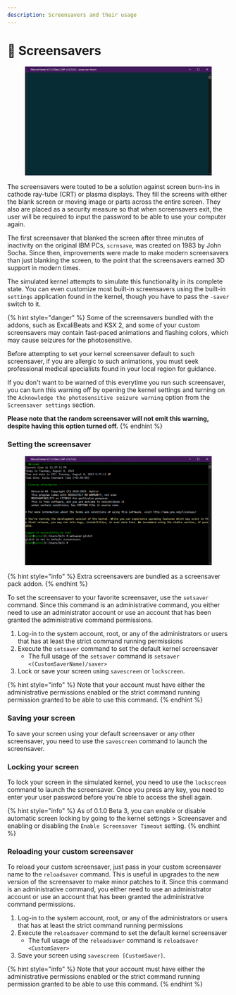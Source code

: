```yaml
---
description: Screensavers and their usage
---
```


# 🌌 Screensavers

<figure><img src="../../.gitbook/assets/image (31).png" alt=""><figcaption></figcaption></figure>

The screensavers were touted to be a solution against screen burn-ins in cathode ray-tube (CRT) or plasma displays. They fill the screens with either the blank screen or moving image or parts across the entire screen. They also are placed as a security measure so that when screensavers exit, the user will be required to input the password to be able to use your computer again.

The first screensaver that blanked the screen after three minutes of inactivity on the original IBM PCs, `scrnsave`, was created on 1983 by John Socha. Since then, improvements were made to make modern screensavers than just blanking the screen, to the point that the screensavers earned 3D support in modern times.

The simulated kernel attempts to simulate this functionality in its complete state. You can even customize most built-in screensavers using the built-in `settings` application found in the kernel, though you have to pass the `-saver` switch to it.

{% hint style="danger" %}
Some of the screensavers bundled with the addons, such as ExcaliBeats and KSX 2, and some of your custom screensavers may contain fast-paced animations and flashing colors, which may cause seizures for the photosensitive.

Before attempting to set your kernel screensaver default to such screensaver, if you are allergic to such animations, you must seek professional medical specialists found in your local region for guidance.

If you don't want to be warned of this everytime you run such screensaver, you can turn this warning off by opening the kernel settings and turning on the `Acknowledge the photosensitive seizure warning` option from the `Screensaver settings` section.

**Please note that the random screensaver will not emit this warning, despite having this option turned off.**
{% endhint %}

### Setting the screensaver

<figure><img src="../../.gitbook/assets/image (32).png" alt=""><figcaption></figcaption></figure>

{% hint style="info" %}
Extra screensavers are bundled as a screensaver pack addon.
{% endhint %}

To set the screensaver to your favorite screensaver, use the `setsaver` command. Since this command is an administrative command, you either need to use an administrator account or use an account that has been granted the administrative command permissions.

1. Log-in to the system account, root, or any of the administrators or users that has at least the strict command running permissions
2. Execute the `setsaver` command to set the default kernel screensaver
   * The full usage of the `setsaver` command is `setsaver <(CustomSaverName)/saver>`
3. Lock or save your screen using `savescreen` or `lockscreen`.

{% hint style="info" %}
Note that your account must have either the administrative permissions enabled or the strict command running permission granted to be able to use this command.
{% endhint %}

### Saving your screen

To save your screen using your default screensaver or any other screensaver, you need to use the `savescreen` command to launch the screensaver.

### Locking your screen

To lock your screen in the simulated kernel, you need to use the `lockscreen` command to launch the screensaver. Once you press any key, you need to enter your user password before you're able to access the shell again.

{% hint style="info" %}
As of 0.1.0 Beta 3, you can enable or disable automatic screen locking by going to the kernel settings > Screensaver and enabling or disabling the `Enable Screensaver Timeout` setting.
{% endhint %}

### Reloading your custom screensaver

To reload your custom screensaver, just pass in your custom screensaver name to the `reloadsaver` command. This is useful in upgrades to the new version of the screensaver to make minor patches to it. Since this command is an administrative command, you either need to use an administrator account or use an account that has been granted the administrative command permissions.

1. Log-in to the system account, root, or any of the administrators or users that has at least the strict command running permissions
2. Execute the `reloadsaver` command to set the default kernel screensaver
   * The full usage of the `reloadsaver` command is `reloadsaver <CustomSaver>`
3. Save your screen using `savescreen [CustomSaver]`.

{% hint style="info" %}
Note that your account must have either the administrative permissions enabled or the strict command running permission granted to be able to use this command.
{% endhint %}
